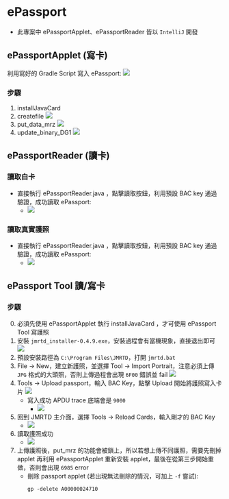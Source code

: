 # ePassport
- 此專案中 ePassportApplet、ePassportReader 皆以 `IntelliJ` 開發
## ePassportApplet (寫卡)
利用寫好的 Gradle Script 寫入 ePassport: 
![](./images/Gradle.png)
### 步驟
1. installJavaCard
2. createfile
![](./images/createFile.png)
3. put_data_mrz
![](./images/put_data_mrz.png)
4. update_binary_DG1
![](./images/update_binary_DG1.png)
## ePassportReader (讀卡)
### 讀取白卡
- 直接執行 ePassportReader.java ，點擊讀取按鈕，利用預設 BAC key 通過驗證，成功讀取 ePassport: 
  - ![](./images/lab_ePassportReader.png)
### 讀取真實護照
- 直接執行 ePassportReader.java ，點擊讀取按鈕，利用預設 BAC key 通過驗證，成功讀取 ePassport: 
  - ![](./images/passport_reader.png)
## ePassport Tool 讀/寫卡
### 步驟
0. 必須先使用 ePassportApplet 執行 installJavaCard ，才可使用 ePassport Tool 寫護照
1. 安裝 `jmrtd_installer-0.4.9.exe`，安裝過程會有當機現象，直接退出即可
![](./images/JMRTD_install.png)
2. 預設安裝路徑為 `C:\Program Files\JMRTD`，打開 `jmrtd.bat`
3. File -> New，建立新護照，並選擇 Tool -> Import Portrait，注意必須上傳 `JPG` 格式的大頭照，否則上傳過程會出現 `6F00` 錯誤並 fail
![](./images/JMRTD_create_epassport.png)
4. Tools -> Upload passport，輸入 BAC Key，點擊 Upload 開始將護照寫入卡片
![](./images/JMRTD_upload.png)
    - 寫入成功 APDU trace 底端會是 `9000`
      - ![](./images/upload_ok_APDU.png)
5. 回到 JMRTD 主介面，選擇 Tools -> Reload Cards，輸入剛才的 BAC Key
    - ![](./images/JMRTD_reload.png)
6. 讀取護照成功
    - ![](./images/JMRTD_read_passport.png)
7. 上傳護照後，put_mrz 的功能會被鎖上，所以若想上傳不同護照，需要先刪掉 applet 再利用 ePassportApplet 重新安裝 applet，最後在從第三步開始重做，否則會出現 `6985` error
    - 刪除 passport applet (若出現無法刪除的情況，可加上 `-f` 嘗試):
        ```
        gp -delete A00000024710
        ```
    